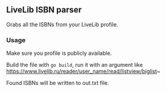 ## LiveLib ISBN parser

Grabs all the ISBNs from your LiveLib profile.

### Usage
Make sure you profile is publicly available.

Build the file with `go build`, run it with an argument like https://www.livelib.ru/reader/user_name/read/listview/biglist~

Found ISBNs will be written to out.txt file. 
